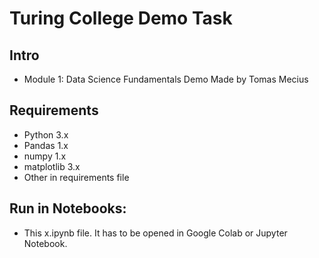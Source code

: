 # Turing College Demo Task
## Intro
- Module 1: Data Science Fundamentals Demo Made by Tomas Mecius
## Requirements
- Python 3.x
- Pandas 1.x
- numpy 1.x
- matplotlib 3.x
- Other in requirements file
## Run in Notebooks:
- This x.ipynb file. It has to be opened in Google Colab or Jupyter Notebook.
